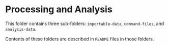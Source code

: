 # Processing and Analysis

This folder contains three sub-folders: `importable-data`, 
`command-files`, and `analysis-data`.

Contents of these folders are described in `README` files in those 
folders.